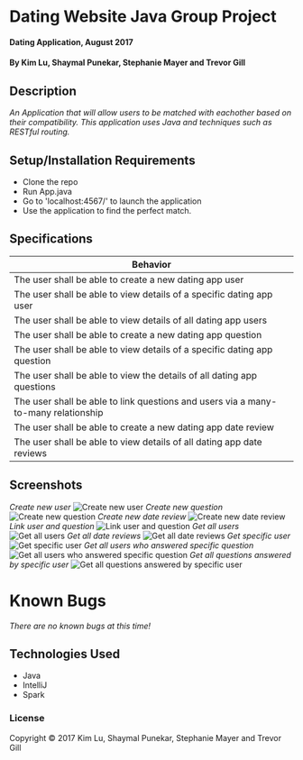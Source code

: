 # Dating Website Java Group Project

#### Dating Application, August 2017

#### By Kim Lu, Shaymal Punekar, Stephanie Mayer and Trevor Gill

## Description

_An Application that will allow users to be matched with eachother based on their compatibility. This application uses Java and techniques such as RESTful routing._

## Setup/Installation Requirements
* Clone the repo
* Run App.java
* Go to 'localhost:4567/' to launch the application
* Use the application to find the perfect match.

## Specifications

| Behavior      |
| ------------- |
| The user shall be able to create a new dating app user |
| The user shall be able to view details of a specific dating app user |
| The user shall be able to view details of all dating app users |
| The user shall be able to create a new dating app question |
| The user shall be able to view details of a specific dating app question |
| The user shall be able to view the details of all dating app questions |
| The user shall be able to link questions and users via a many-to-many relationship |
| The user shall be able to create a new dating app date review |
| The user shall be able to view details of all dating app date reviews |

## Screenshots
_Create new user_
![Create new user](images/)
_Create new question_
![Create new question](images/)
_Create new date review_
![Create new date review](images/)
_Link user and question_
![Link user and question](images/)
_Get all users_
![Get all users](images/)
_Get all date reviews_
![Get all date reviews](images/)
_Get specific user_
![Get specific user](images/)
_Get all users who answered specific question_
![Get all users who answered specific question](images/)
_Get all questions answered by specific user_
![Get all questions answered by specific user](images/)

# Known Bugs
_There are no known bugs at this time!_


## Technologies Used

* Java
* IntelliJ
* Spark

### License

Copyright &copy; 2017 Kim Lu, Shaymal Punekar, Stephanie Mayer and Trevor Gill
